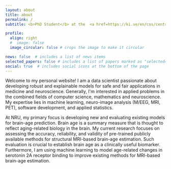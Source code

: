 ```yaml
---
layout: about
title: about
permalink: /
subtitle: <b>PhD Student</b> at the  <a href=https://ki.se/en/cns/centre-for-psychiatry-research>Centre for Psychiatry Research, Karolinska Institutet</a> and <a href=https://nru.dk/index.php>Neruobiology Research Unit, Rigshospitalet</a>.

profile:
  align: right
  #  image: false
  image_circular: false # crops the image to make it circular

news: false  # includes a list of news items
selected_papers: false # includes a list of papers marked as "selected={true}"
social: true  # includes social icons at the bottom of the page
---
```


Welcome to my personal website! I am a data scientist passionate about developing robust and explainable models for safe and fair applications in medicine and neuroscience. Generally, I'm interested in applied problems in the combined fields of computer science, mathematics and neuroscience. My expertise lies in machine learning, neuro-image analysis (M/EEG, MRI, PET), software development, and applied statistics.

At NRU, my primary focus is developing new and evaluating existing models for brain-age prediction. Brain age is a summary measure that is thought to reflect aging-related biology in the brain. My current research focuses on assessing the accuracy, reliability, and validity of pre-trained publicly available methods for structural MRI-based brain-age estimation. Such evaluation is crucial to establish brain age as a clinically useful biomarker. Furthermore, I am using machine learning to model age-related changes in serotonin 2A receptor binding to improve existing methods for MRI-based brain-age estimation.
